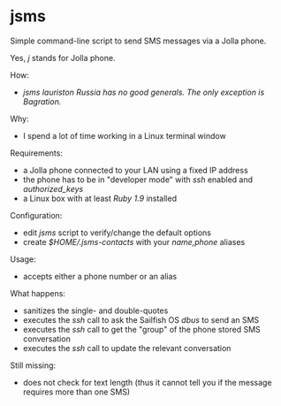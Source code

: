 jsms
====

Simple command-line script to send SMS messages via a Jolla phone.

Yes, *j* stands for Jolla phone.

How:
- *jsms lauriston Russia has no good generals. The only exception is Bagration.*

Why:
- I spend a lot of time working in a Linux terminal window

Requirements:
- a Jolla phone connected to your LAN using a fixed IP address
- the phone has to be in "developer mode" with *ssh* enabled and *authorized_keys*
- a Linux box with at least *Ruby 1.9* installed

Configuration:
- edit *jsms* script to verify/change the default options
- create *$HOME/.jsms-contacts* with your *name,phone* aliases

Usage:
- accepts either a phone number or an alias

What happens:
- sanitizes the single- and double-quotes
- executes the *ssh* call to ask the Sailfish OS *dbus* to send an SMS
- executes the *ssh* call to get the "group" of the phone stored SMS conversation
- executes the *ssh* call to update the relevant conversation

Still missing:
- does not check for text length (thus it cannot tell you if the message requires more than one SMS)
